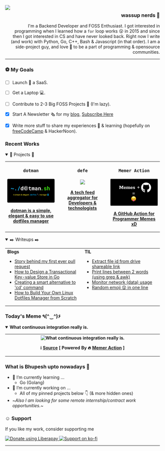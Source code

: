 
<img align="left" src="https://gist.github.com/Bhupesh-V/0246a3f681d2533d21efb1206d1ba9d4/raw/af7d53bfdbf30f725ef7ade206200086820739fd/AboutMe.gif" height="100px"> 
<div>
  <h3 align="right">wassup nerds 🖖</h3>
  <p align="right">I'm a Backend Developer and FOSS Enthusiast. I got interested in programming when I learned how a <code>for</code> loop works 😮 in 2015 and since then I got interested in CS and have never looked back. Right now I write (and work) with Python, Go, C++, Bash &amp; Javascript (in that order). I am a side-project guy, and love 💜 to be a part of programming &amp; opensource communities.</p>
</div>


---
### ⚽ My Goals 

- [ ] Launch 🚀 a SaaS.
- [ ] Get a Laptop 💻.
- [ ] Contribute to 2-3 Big FOSS Projects 🙈 (I'm lazy).
- [x] Start A Newsletter 🗞️ for my [blog](https://bhupesh-v.github.io), [Subscribe Here](https://buttondown.email/bhupesh)
- [x] Write more stuff to share my experiences 🤔 & learning (hopefully on [freeCodeCamp](https://www.freecodecamp.org/news/author/bhupesh/) & HackerNoon).


### Recent Works
<details open>
  <summary>🌟 Projects 🌟</summary>
  <table>
    <tr>
      <td valign="top" width="33%"><samp><h4 align="center">dotman</h4></samp>
        <p align="center">
        <img align="center" src="https://github.com/Bhupesh-V/dotman/blob/master/assets/dotman-logo.png" width="200"><br><br>
        <a href="https://github.com/Bhupesh-V/dotman"><b> dotman is a simple, elegant  &amp;  easy to use dotfiles manager</b></a>
        </p>
      </td>
      <td valign="top" width="33%"><samp><h4 align="center">defe</h4></samp>
        <p align="center">
        <img align="center" src="https://raw.githubusercontent.com/Bhupesh-V/defe/2836e20d0416a4232e7d7f81a7988250e1d6718d/static/images/logodefe.svg" width="100"> <br><br>
        <a href="https://github.com/Bhupesh-V/defe"><b> A tech feed aggregator for Developers  &amp; technologists</b></a>
        </p>
      </td>
      <td valign="top" width="33%"><samp><h4 align="center">Memer Action</h4></samp>
        <p align="center">
           <img align="center" src="https://github.com/Bhupesh-V/memer-action/blob/master/images/header.png?raw=true" width="178"><br><br>
           <a href="https://github.com/Bhupesh-V/memer-action"><b>A GitHub Action for Programmer Memes xD</b></a>
        </p>
      </td>
    </tr>
  </table>
</details>

<details open>
  <summary>✒️ Writeups ✒️</summary>
  <table>
    <tr>
      <td valign="top" width="50%"><b>Blogs</b>
          <ul>
            <li><a href="https://bhupesh-v.github.io/story-behind-my-first-ever-pull-request/">Story behind my first ever pull request</a></li>
            <li><a href="https://www.freecodecamp.org/news/design-a-key-value-store-in-go/">How to Design a Transactional Key-value Store in Go</a></li>
            <li><a href="https://bhupesh-v.github.io/creating-a-smart-alternative-to-cd/">Creating a smart alternative to 'cd' command</a></li>
            <li><a href="https://www.freecodecamp.org/news/build-your-own-dotfiles-manager-from-scratch/">How to Build Your Own Linux Dotfiles Manager from Scratch</a></li>
          </ul>
      </td>
      <td valign="top" width="50%"><b>TIL</b>
        <ul>
          <li><a href="https://github.com/Bhupesh-V/til/blob/master/Shell/extract-file-id-from-drive-shareable-link.md">Extract file id from drive shareable link</a></li>
          <li><a href="https://github.com/Bhupesh-V/til/blob/master/Shell/print-lines-between-two-words.md">Print lines between 2 words (using grep & awk)</a></li>
          <li><a href="https://github.com/Bhupesh-V/til/blob/master/Shell/monitor-network-data-usage.md">Monitor network (data) usage</a></li>
          <li><a href="https://github.com/Bhupesh-V/til/blob/master/Shell/random-emoji-one-liner.md">Random emoji 😲 in one line</a></li>
        </ul>
      </td>
    </tr>
  </table>
</details>

### Today's Meme ٩(^‿^)۶

<details open><summary><b>What continuous integration really is.</b></summary>

<table>
<tr>
<th valign="top" width="50%">
<img title="Memes here update every 69th minute, come back again for new memes ;)" alt="What continuous integration really is." src="https://i.redd.it/ttvg61ioi4z51.png" height="50%"><br>
<p><strong>ℹ️ <a href="https://www.reddit.com/r/ProgrammerHumor/comments/jtusjz/what_continuous_integration_really_is/">Source</a> [ Powered By 🔥 <a href="https://github.com/Bhupesh-V/memer-action">Memer Action</a> ]</strong></p>
</th>
</tr>
</table>
</details>

### What is Bhupesh upto nowadays 👀

- 🌱 I’m currently learning ...
   - Go (Golang)
- 🔭 I’m currently working on ...
    - All of my pinned projects below 👇 (& more hidden ones)
- ~_Also I am looking for some remote internship/contract work opportunities._~


### ☺️ Support
If you like my work, consider supporting me

<a href="https://liberapay.com/bhupesh/donate">
  <img title="librepay/bhupesh" alt="Donate using Liberapay" src="https://liberapay.com/assets/widgets/donate.svg" width="100">
</a>
<a href="https://ko-fi.com/bhupesh">
  <img title="ko-fi/bhupesh" alt="Support on ko-fi" src="https://user-images.githubusercontent.com/34342551/88784787-12507980-d1ae-11ea-82fe-f55753340168.png" width="185">
</a>

---
